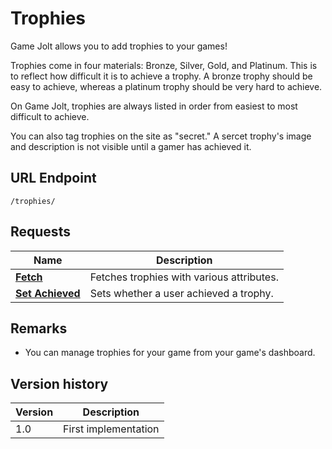 # Trophies

Game Jolt allows you to add trophies to your games!

Trophies come in four materials: Bronze, Silver, Gold, and Platinum. This is to reflect how difficult it is to achieve a trophy. A bronze trophy should be easy to achieve, whereas a platinum trophy should be very hard to achieve.

On Game Jolt, trophies are always listed in order from easiest to most difficult to achieve.

You can also tag trophies on the site as "secret." A sercet trophy's image and description is not visible until a gamer has achieved it.

## URL Endpoint

```
/trophies/
```

## Requests

Name							| Description
---								| ---
[__Fetch__](trophies.md)						| Fetches trophies with various attributes.
[__Set Achieved__](set-achieved.md)				| Sets whether a user achieved a trophy.

## Remarks

- You can manage trophies for your game from your game's dashboard.

## Version history

Version		| Description
---			| ---
1.0			| First implementation